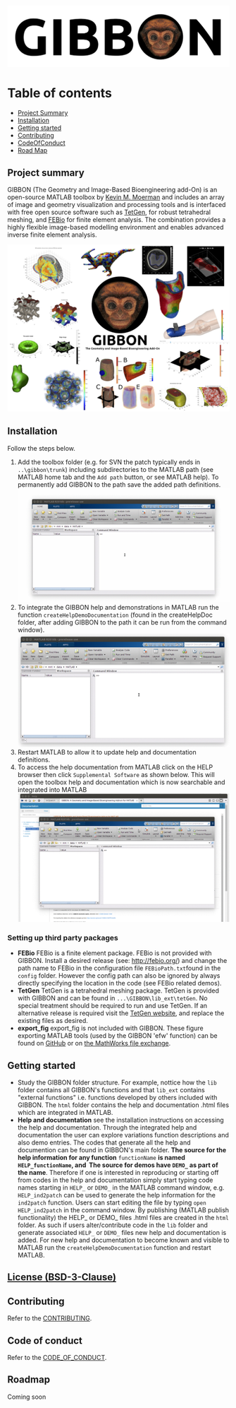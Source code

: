 
![](/doc/html/gibbonLogo.jpg)

# Table of contents
- [Project Summary](#Summary)
- [Installation](#Installation)
- [Getting started](#Start)
- [Contributing](#Contributing)
- [CodeOfConduct](#CodeOfConduct)
- [Road Map](#RoadMap)

## Project summary <a name="Summary"></a>
GIBBON (The Geometry and Image-Based Bioengineering add-On) is an open-source MATLAB toolbox by [Kevin M. Moerman](kevimoerman.org) and includes an array of image and geometry visualization and processing tools and is interfaced with free open source software such as [TetGen](http://wias-berlin.de/software/tetgen/), for robust tetrahedral meshing, and [FEBio](http://febio.org/) for finite element analysis. The combination provides a highly flexible image-based modelling environment and enables advanced inverse finite element analysis.

![](/doc/html/GIBBON_overview.jpg)

## Installation <a name="Installation"></a>

Follow the steps below. 

1. Add the toolbox folder (e.g. for SVN the patch typically ends in `..\gibbon\trunk`) including subdirectories to the MATLAB path (see MATLAB home tab and the `Add path` button, or see MATLAB help). To permanently add GIBBON to the path save the added path definitions. 
![](/doc/gif_addToPath.gif)
2. To integrate the GIBBON help and demonstrations in MATLAB run the function `createHelpDemoDocumentation` (found in the createHelpDoc folder, after adding GIBBON to the path it can be run from the command window).
![](/doc/gif_createHelpDoc.gif)
3. Restart MATLAB to allow it to update help and documentation definitions.
4. To access the help documentation from MATLAB click on the HELP browser then click `Supplemental Software` as shown below. This will open the toolbox help and documentation which is now searchable and integrated into MATLAB
![](doc/gif_helpSearch.gif)

### Setting up third party packages
* **FEBio** FEBio is a finite element package. FEBio is not provided with GIBBON. Install a desired release (see: http://febio.org/) and change the path name to FEBio in the configuration file `FEBioPath.txt`found in the `config` folder. However the config path can also be ignored by always directly specifying the location in the code (see FEBio related demos).
* **TetGen** TetGen is a tetrahedral meshing package. TetGen is provided with GIBBON and can be found in `...\GIBBON\lib_ext\tetGen`. No special treatment should be required to run and use TetGen. If an alternative release is required visit the [TetGen website](http://wias-berlin.de/software/tetgen/), and replace the existing files as desired. 
* **export_fig** export_fig is not included with GIBBON. These figure exporting MATLAB tools (used by the GIBBON 'efw' function) can be found on [GitHub](https://github.com/altmany/export_fig) or on [the MathWorks file exchange](http://www.mathworks.com/matlabcentral/fileexchange/23629-export-fig). 

## Getting started <a name="Start"></a>
* Study the GIBBON folder structure. For example, nottice how the `lib` folder contains all GIBBON's functions and that `lib_ext` contains "external functions" i.e. functions developed by others included with GIBBON. The `html` folder contains the help and documentation .html files which are integrated in MATLAB. 
* **Help and documentation** see the installation instructions on accessing the help and documentation. Through the integrated help and documentation the user can explore variations function descriptions and also demo entries. The codes that generate all the help and documention can be found in GIBBON's main folder. **The source for the help information for any function** `functionName` **is named **`HELP_functionName`**, and  The source for demos have **`DEMO_`** as part of the name**. Therefore if one is interested in reproducing or starting off from codes in the help and documentation simply start typing code names starting in `HELP_` or `DEMO_` in the MATLAB command window, e.g. `HELP_ind2patch` can be used to generate the help information for the `ind2patch` function. Users can start editing the file by typing `open HELP_ind2patch` in the command window. By publishing (MATLAB publish functionality) the HELP_ or DEMO_ files .html files are created in the `html` folder. As such if users alter/contribute code in the `lib` folder and generate associated `HELP_` or `DEMO_` files new help and documentation is added. For new help and documentation to become known and visible to MATLAB run the `createHelpDemoDocumentation` function and restart MATLAB. 

## [License (BSD-3-Clause)](https://github.com/Kevin-Mattheus-Moerman/GIBBON/blob/master/LICENSE)

## Contributing <a name="Contributing"></a>
Refer to the [CONTRIBUTING](CONTRIBUTING.md).

## Code of conduct <a name="CodeOfConduct"></a>
Refer to the [CODE_OF_CONDUCT](CODE_OF_CONDUCT.md).

## Roadmap <a name="RoadMap"></a>
Coming soon
